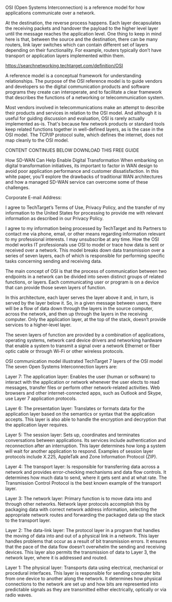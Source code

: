 
OSI (Open Systems Interconnection) is a reference model for how applications communicate over a network.


At the destination, the reverse process happens. Each layer decapsulates the receiving packets and handover the payload to the higher level layer until the message reaches the application level. One thing to keep in mind here is that, between the source and the destination, there can be many routers, link layer switches which can contain different set of layers depending on their functionality. For example, routers typically don’t have transport or application layers implemented within them.

https://searchnetworking.techtarget.com/definition/OSI

A reference model is a conceptual framework for understanding relationships. The purpose of the OSI reference model is to guide vendors and developers so the digital communication products and software programs they create can interoperate, and to facilitate a clear framework that describes the functions of a networking or telecommunication system.

Most vendors involved in telecommunications make an attempt to describe their products and services in relation to the OSI model. And although it is useful for guiding discussion and evaluation, OSI is rarely actually implemented as-is. That's because few network products or standard tools keep related functions together in well-defined layers, as is the case in the OSI model. The TCP/IP protocol suite, which defines the internet, does not map cleanly to the OSI model.

CONTENT CONTINUES BELOW
DOWNLOAD THIS FREE GUIDE

How SD-WAN Can Help Enable Digital Transformation
When embarking on digital transformation initiatives, its important to factor in WAN design to avoid poor application performance and customer dissatisfaction. In this white paper, you’ll explore the drawbacks of traditional WAN architectures and how a managed SD-WAN service can overcome some of these challenges.

Corporate E-mail Address:

I agree to TechTarget’s Terms of Use, Privacy Policy, and the transfer of my information to the United States for processing to provide me with relevant information as described in our Privacy Policy.

I agree to my information being processed by TechTarget and its Partners to contact me via phone, email, or other means regarding information relevant to my professional interests. I may unsubscribe at any time.
How the OSI model works
IT professionals use OSI to model or trace how data is sent or received over a network. This model breaks down data transmission over a series of seven layers, each of which is responsible for performing specific tasks concerning sending and receiving data.

The main concept of OSI is that the process of communication between two endpoints in a network can be divided into seven distinct groups of related functions, or layers. Each communicating user or program is on a device that can provide those seven layers of function.

In this architecture, each layer serves the layer above it and, in turn, is served by the layer below it. So, in a given message between users, there will be a flow of data down through the layers in the source computer, across the network, and then up through the layers in the receiving computer. Only the application layer, at the top of the stack, doesn’t provide services to a higher-level layer.

The seven layers of function are provided by a combination of applications, operating systems, network card device drivers and networking hardware that enable a system to transmit a signal over a network Ethernet or fiber optic cable or through Wi-Fi or other wireless protocols.

OSI communication model illustrated
TechTarget
7 layers of the OSI model
The seven Open Systems Interconnection layers are:

Layer 7: The application layer: Enables the user (human or software) to interact with the application or network whenever the user elects to read messages, transfer files or perform other network-related activities. Web browsers and other internet-connected apps, such as Outlook and Skype, use Layer 7 application protocols.

Layer 6: The presentation layer: Translates or formats data for the application layer based on the semantics or syntax that the application accepts. This layer is also able to handle the encryption and decryption that the application layer requires.

Layer 5: The session layer: Sets up, coordinates and terminates conversations between applications. Its services include authentication and reconnection after an interruption. This layer determines how long a system will wait for another application to respond. Examples of session layer protocols include X.225, AppleTalk and Zone Information Protocol (ZIP).

Layer 4: The transport layer: Is responsible for transferring data across a network and provides error-checking mechanisms and data flow controls. It determines how much data to send, where it gets sent and at what rate. The Transmission Control Protocol is the best known example of the transport layer.

Layer 3: The network layer: Primary function is to move data into and through other networks. Network layer protocols accomplish this by packaging data with correct network address information, selecting the appropriate network routes and forwarding the packaged data up the stack to the transport layer.

Layer 2: The data-link layer: The protocol layer in a program that handles the moving of data into and out of a physical link in a network. This layer handles problems that occur as a result of bit transmission errors. It ensures that the pace of the data flow doesn’t overwhelm the sending and receiving devices. This layer also permits the transmission of data to Layer 3, the network layer, where it is addressed and routed.

Layer 1: The physical layer: Transports data using electrical, mechanical or procedural interfaces. This layer is responsible for sending computer bits from one device to another along the network. It determines how physical connections to the network are set up and how bits are represented into predictable signals as they are transmitted either electrically, optically or via radio waves.